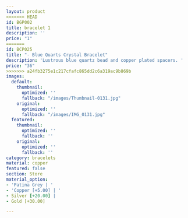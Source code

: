 ```yaml
---
layout: product
<<<<<<< HEAD
id: BGP002
title: bracelet 1
description: ''
price: "1"
=======
id: BCP025
title: "- Blue Quarts Crystal Bracelet"
description: 'Lustrous blue quartz bead and copper plated spacers. '
price: "36"
>>>>>>> a24fb3275e1c217cfafc865dd2c6a319ac9b869b
images:
  default:
    thumbnail:
      optimized: ''
      fallback: "/images/Thumbnail-0131.jpg"
    original:
      optimized: ''
      fallback: "/images/IMG_0131.jpg"
  featured:
    thumbnail:
      optimized: ''
      fallback: ''
    original:
      optimized: ''
      fallback: ''
category: bracelets
material: copper
featured: false
section: Store
material_option:
- 'Patina Grey | '
- 'Copper [+5.00] | '
- Silver [+20.00] |
- Gold [+30.00]

---
```


